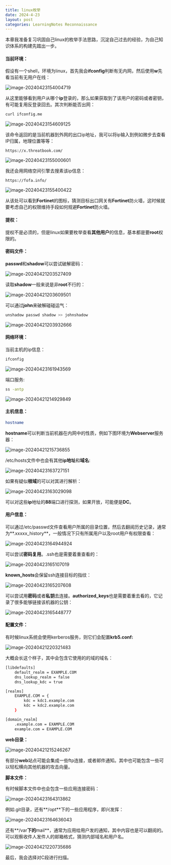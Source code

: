 ```yaml
---
title: linux枚举
date: 2024-4-23
layout: post
categories: LearningNotes Reconnaissance
---
```


本章我准备复习巩固自己linux的枚举手法思路，沉淀自己过去的经验，为自己知识体系的构建先踏出一步。

#### 当前环境：

假设有一个shell，环境为linux，首先我会**ifconfig**判断有无内网，然后使用**w**先看当前有无用户在线：

![image-20240423154004719](https://raw.githubusercontent.com/Annabelline/Annabelline.github.io/main/assets/img/image-20240423154004719.png)

从这里能够看到用户从哪个**ip**登录的，那么如果获取到了该用户的密码或者密钥，有可能复用反登录回去。其次判断能否出网：

```bash
curl ifconfig.me
```

![image-20240423154609125](https://raw.githubusercontent.com/Annabelline/Annabelline.github.io/main/assets/img/image-20240423154609125.png)

该命令返回的是当前机器到外网的出口ip地址，我可以将ip输入到例如微步去查看IP归属，地理位置等等：

```http
https://x.threatbook.com/
```

![image-20240423155000601](https://raw.githubusercontent.com/Annabelline/Annabelline.github.io/main/assets/img/image-20240423155000601.png)

我还会用网络空间引擎去搜素该ip信息：

```http
https://fofa.info/
```

![image-20240423155400422](https://raw.githubusercontent.com/Annabelline/Annabelline.github.io/main/assets/img/image-20240423155400422.png)

从该处可以看到**Fortinet**的图标，猜测目标出口网关有**Fortinet**防火墙，这时候就要考虑自己的权限维持手段如何规避**Fortinet**防火墙。

#### 提权：

提权不是必须的，但是linux如果要枚举查看**其他用户**的信息，基本都是要**root**权限的。

#### 密码文件：

**passwd**和**shadow**可以尝试破解密码：

![image-20240421203527409](https://raw.githubusercontent.com/Annabelline/Annabelline.github.io/main/assets/img/image-20240421203527409.png)

读取**shadow**一般来说是非**root**不行的：

![image-20240421203609501](https://raw.githubusercontent.com/Annabelline/Annabelline.github.io/main/assets/img/image-20240421203609501.png)

可以通过**john**来破解碰碰运气：

```bash
unshadow passwd shadow >> johnshadow
```

![image-20240421203932666](https://raw.githubusercontent.com/Annabelline/Annabelline.github.io/main/assets/img/image-20240421203932666.png)

#### 网络环境：

当前主机的ip信息：

```bash
ifconfig
```

![image-20240423161943569](https://raw.githubusercontent.com/Annabelline/Annabelline.github.io/main/assets/img/image-20240423161943569.png)

端口服务:

```bash
ss -antp
```

![image-20240421214929849](https://raw.githubusercontent.com/Annabelline/Annabelline.github.io/main/assets/img/image-20240421214929849.png)

#### 主机信息：

```bash
hostname
```

**hostname**可以判断当前机器在内网中的性质，例如下图环境为**Webserver**服务器：

![image-20240421215736855](https://raw.githubusercontent.com/Annabelline/Annabelline.github.io/main/assets/img/image-20240421215736855.png)

/etc/hosts文件中也会有其他**ip地址**和**域名**:

![image-20240423163727151](https://raw.githubusercontent.com/Annabelline/Annabelline.github.io/main/assets/img/image-20240423163727151.png)

如果有疑似**根域**的可以对其进行解析：

![image-20240423163029098](https://raw.githubusercontent.com/Annabelline/Annabelline.github.io/main/assets/img/image-20240423163029098.png)

可以对这些**ip**地址的**88**端口进行探测，如果开放，可能便是**DC**。

#### 用户信息：

可以通过/etc/passwd文件查看用户所属的目录位置，然后去翻阅历史记录，通常为**.xxxxx_history**，一般情况下只有所属用户以及root用户有权限查看：

![image-20240423164944924](https://raw.githubusercontent.com/Annabelline/Annabelline.github.io/main/assets/img/image-20240423164944924.png)

可以尝试**密码复用**。.ssh也是需要着重查看的：

![image-20240423165107019](https://raw.githubusercontent.com/Annabelline/Annabelline.github.io/main/assets/img/image-20240423165107019.png)

**known_hosts**会保留ssh连接目标的指纹：

![image-20240423165207608](https://raw.githubusercontent.com/Annabelline/Annabelline.github.io/main/assets/img/image-20240423165207608.png)

可以尝试用**密码**或者**私钥**去连接。**authorized_keys**也是需要着重去看的，它记录了很多能够链接该机器的公钥：

![image-20240423165448777](https://raw.githubusercontent.com/Annabelline/Annabelline.github.io/main/assets/img/image-20240423165448777.png)

#### 配置文件：

有时候linux系统会使用kerberos服务，则它们会配置**krb5.conf:**

![image-20240421220321483](https://raw.githubusercontent.com/Annabelline/Annabelline.github.io/main/assets/img/image-20240421220321483.png)

大概会长这个样子，其中会包含它使用的的域的域名：

```bash
[libdefaults]
    default_realm = EXAMPLE.COM
    dns_lookup_realm = false
    dns_lookup_kdc = true

[realms]
    EXAMPLE.COM = {
        kdc = kdc1.example.com
        kdc = kdc2.example.com
    }

[domain_realm]
    .example.com = EXAMPLE.COM
    example.com = EXAMPLE.COM

```

**web目录：**

![image-20240421215246267](https://raw.githubusercontent.com/Annabelline/Annabelline.github.io/main/assets/img/image-20240421215246267.png)

有部分**web**站点可能会集成一些ftp连接，或者邮件通知。其中也可能包含一些可以轻松横向其他机器的攻击向量。

**脚本文件：**

有时候脚本文件中也会包含一些应用连接密码：

![image-20240423164313862](https://raw.githubusercontent.com/Annabelline/Annabelline.github.io/main/assets/img/image-20240423164313862.png)

例如.git目录，还有**/opt**下的一些应用程序，即兴发挥：

![image-20240423164636043](https://raw.githubusercontent.com/Annabelline/Annabelline.github.io/main/assets/img/image-20240423164636043.png)

还有**/var**下的**mail**，通常为应用给用户发的通知，其中内容也是可以翻阅的。可以观察收件人发件人的邮箱格式，猜测内部域名和用户名。

![image-20240421220735686](https://raw.githubusercontent.com/Annabelline/Annabelline.github.io/main/assets/img/image-20240421220735686.png)

最后，我会选择对C段进行扫描。
